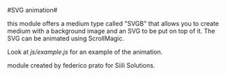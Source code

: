 #SVG animation#

this module offers a medium type called "SVGB" that allows you to create medium
with a background image and an SVG to be put on top of it. The SVG can be animated
using ScrollMagic.

Look at _js/example.js_ for an example of the animation.

module created by federico prato for Siili Solutions.
